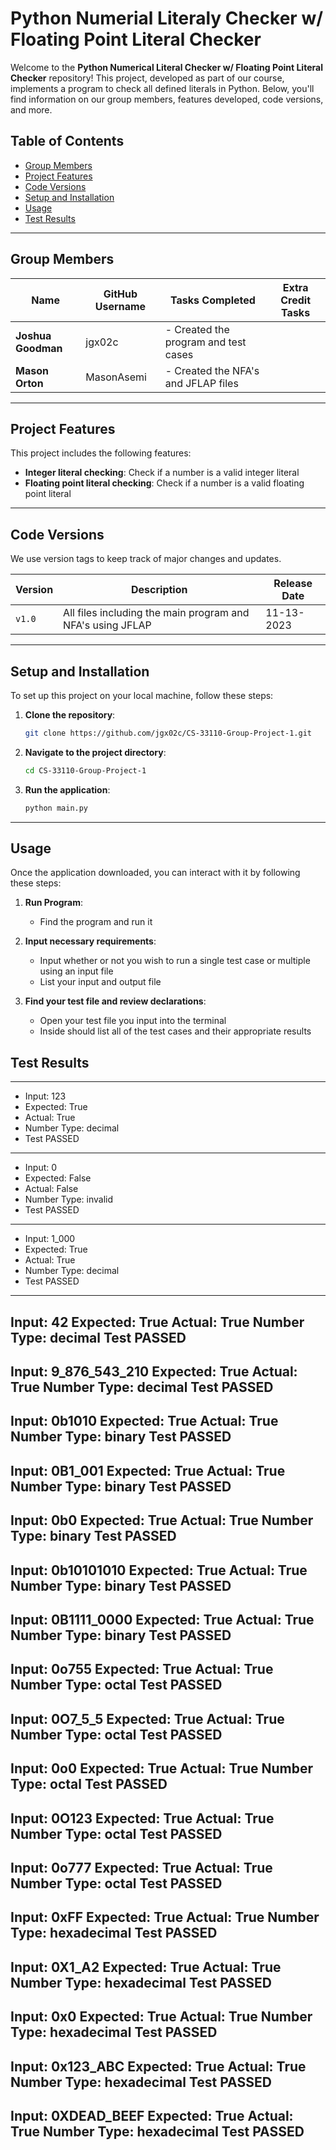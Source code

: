 
# Python Numerial Literaly Checker w/ Floating Point Literal Checker

Welcome to the **Python Numerical Literal Checker w/ Floating Point Literal Checker** repository! This project, developed as part of our course, implements a program to check all defined literals in Python. Below, you'll find information on our group members, features developed, code versions, and more.

## Table of Contents

- [Group Members](#group-members)
- [Project Features](#project-features)
- [Code Versions](#code-versions)
- [Setup and Installation](#setup-and-installation)
- [Usage](#usage)
- [Test Results](#test-results)

---

## Group Members

| Name                 | GitHub Username     | Tasks Completed                                                                                 | Extra Credit Tasks                          |
|----------------------|---------------------|-------------------------------------------------------------------------------------------------|---------------------------------------------|
| **Joshua Goodman**    | jgx02c  | - Created the program and test cases |
| **Mason Orton**    | MasonAsemi   | - Created the NFA's and JFLAP files |

---

## Project Features

This project includes the following features:

- **Integer literal checking**: Check if a number is a valid integer literal
- **Floating point literal checking**: Check if a number is a valid floating point literal

---

## Code Versions

We use version tags to keep track of major changes and updates.

| Version | Description                                                             | Release Date |
|---------|-------------------------------------------------------------------------|--------------|
| `v1.0`  | All files including the main program and NFA's using JFLAP              |  11-13-2023  |


---

## Setup and Installation

To set up this project on your local machine, follow these steps:

1. **Clone the repository**:
   ```bash
   git clone https://github.com/jgx02c/CS-33110-Group-Project-1.git
   ```

2. **Navigate to the project directory**:
   ```bash
   cd CS-33110-Group-Project-1
   ```

3. **Run the application**:
   ```bash
   python main.py
   ```

---

## Usage

Once the application downloaded, you can interact with it by following these steps:

1. **Run Program**:
   - Find the program and run it

2. **Input necessary requirements**:
   - Input whether or not you wish to run a single test case or multiple using an input file
   - List your input and output file

3. **Find your test file and review declarations**:
   - Open your test file you input into the terminal
   - Inside should list all of the test cases and their appropriate results


## Test Results

--------------------------------------------------
- Input: 123
- Expected: True
- Actual: True
- Number Type: decimal
- Test PASSED
--------------------------------------------------
- Input: 0
- Expected: False
- Actual: False
- Number Type: invalid
- Test PASSED
--------------------------------------------------
- Input: 1_000
- Expected: True
- Actual: True
- Number Type: decimal
- Test PASSED
--------------------------------------------------
Input: 42
Expected: True
Actual: True
Number Type: decimal
Test PASSED
--------------------------------------------------
Input: 9_876_543_210
Expected: True
Actual: True
Number Type: decimal
Test PASSED
--------------------------------------------------
Input: 0b1010
Expected: True
Actual: True
Number Type: binary
Test PASSED
--------------------------------------------------
Input: 0B1_001
Expected: True
Actual: True
Number Type: binary
Test PASSED
--------------------------------------------------
Input: 0b0
Expected: True
Actual: True
Number Type: binary
Test PASSED
--------------------------------------------------
Input: 0b10101010
Expected: True
Actual: True
Number Type: binary
Test PASSED
--------------------------------------------------
Input: 0B1111_0000
Expected: True
Actual: True
Number Type: binary
Test PASSED
--------------------------------------------------
Input: 0o755
Expected: True
Actual: True
Number Type: octal
Test PASSED
--------------------------------------------------
Input: 0O7_5_5
Expected: True
Actual: True
Number Type: octal
Test PASSED
--------------------------------------------------
Input: 0o0
Expected: True
Actual: True
Number Type: octal
Test PASSED
--------------------------------------------------
Input: 0O123
Expected: True
Actual: True
Number Type: octal
Test PASSED
--------------------------------------------------
Input: 0o777
Expected: True
Actual: True
Number Type: octal
Test PASSED
--------------------------------------------------
Input: 0xFF
Expected: True
Actual: True
Number Type: hexadecimal
Test PASSED
--------------------------------------------------
Input: 0X1_A2
Expected: True
Actual: True
Number Type: hexadecimal
Test PASSED
--------------------------------------------------
Input: 0x0
Expected: True
Actual: True
Number Type: hexadecimal
Test PASSED
--------------------------------------------------
Input: 0x123_ABC
Expected: True
Actual: True
Number Type: hexadecimal
Test PASSED
--------------------------------------------------
Input: 0XDEAD_BEEF
Expected: True
Actual: True
Number Type: hexadecimal
Test PASSED
--------------------------------------------------
